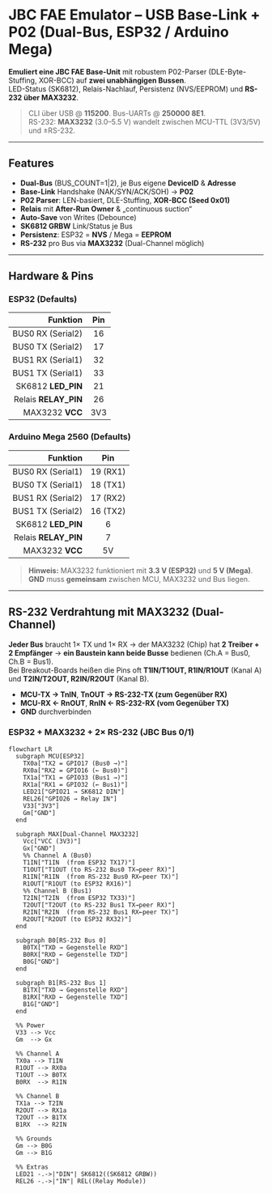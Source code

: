 # JBC FAE Emulator – USB Base-Link + P02 (Dual-Bus, ESP32 / Arduino Mega)

**Emuliert eine JBC FAE Base-Unit** mit robustem P02-Parser (DLE-Byte-Stuffing, XOR-BCC) auf **zwei unabhängigen Bussen**.  
LED-Status (SK6812), Relais-Nachlauf, Persistenz (NVS/EEPROM) und **RS-232 über MAX3232**.

> CLI über USB @ **115200**. Bus-UARTs @ **250000 8E1**.  
> RS-232: **MAX3232** (3.0–5.5 V) wandelt zwischen MCU-TTL (3V3/5V) und ±RS-232.

---

## Features

- **Dual-Bus** (BUS_COUNT=1|2), je Bus eigene **DeviceID** & **Adresse**
- **Base-Link** Handshake (NAK/SYN/ACK/SOH) → **P02**
- **P02 Parser**: LEN-basiert, DLE-Stuffing, **XOR-BCC (Seed 0x01)**
- **Relais** mit **After-Run Owner** & „continuous suction“
- **Auto-Save** von Writes (Debounce)
- **SK6812 GRBW** Link/Status je Bus
- **Persistenz**: ESP32 = **NVS** / Mega = **EEPROM**
- **RS-232** pro Bus via **MAX3232** (Dual-Channel möglich)

---

## Hardware & Pins

### ESP32 (Defaults)

| Funktion              | Pin |
|----------------------:|:---:|
| BUS0 RX (Serial2)     | 16  |
| BUS0 TX (Serial2)     | 17  |
| BUS1 RX (Serial1)     | 32  |
| BUS1 TX (Serial1)     | 33  |
| SK6812 **LED_PIN**    | 21  |
| Relais **RELAY_PIN**  | 26  |
| MAX3232 **VCC**       | 3V3 |

### Arduino Mega 2560 (Defaults)

| Funktion              | Pin |
|----------------------:|:---:|
| BUS0 RX (Serial1)     | 19 (RX1) |
| BUS0 TX (Serial1)     | 18 (TX1) |
| BUS1 RX (Serial2)     | 17 (RX2) |
| BUS1 TX (Serial2)     | 16 (TX2) |
| SK6812 **LED_PIN**    | 6   |
| Relais **RELAY_PIN**  | 7   |
| MAX3232 **VCC**       | 5V  |

> **Hinweis:** MAX3232 funktioniert mit **3.3 V (ESP32)** und **5 V (Mega)**.  
> **GND** muss **gemeinsam** zwischen MCU, MAX3232 und Bus liegen.

---

## RS-232 Verdrahtung mit MAX3232 (Dual-Channel)

**Jeder Bus** braucht 1× TX und 1× RX → der MAX3232 (Chip) hat **2 Treiber + 2 Empfänger** → **ein Baustein kann beide Busse** bedienen (Ch.A = Bus0, Ch.B = Bus1).  
Bei Breakout-Boards heißen die Pins oft **T1IN/T1OUT, R1IN/R1OUT** (Kanal A) und **T2IN/T2OUT, R2IN/R2OUT** (Kanal B).

- **MCU-TX → TnIN**, **TnOUT → RS-232-TX (zum Gegenüber RX)**
- **MCU-RX ← RnOUT**, **RnIN  ← RS-232-RX (vom Gegenüber TX)**
- **GND** durchverbinden

### ESP32 + MAX3232 + 2× RS-232 (JBC Bus 0/1)

```mermaid
flowchart LR
  subgraph MCU[ESP32]
    TX0a["TX2 = GPIO17 (Bus0 →)"]
    RX0a["RX2 = GPIO16 (← Bus0)"]
    TX1a["TX1 = GPIO33 (Bus1 →)"]
    RX1a["RX1 = GPIO32 (← Bus1)"]
    LED21["GPIO21 → SK6812 DIN"]
    REL26["GPIO26 → Relay IN"]
    V33["3V3"]
    Gm["GND"]
  end

  subgraph MAX[Dual-Channel MAX3232]
    Vcc["VCC (3V3)"]
    Gx["GND"]
    %% Channel A (Bus0)
    T1IN["T1IN  (from ESP32 TX17)"]
    T1OUT["T1OUT (to RS-232 Bus0 TX→peer RX)"]
    R1IN["R1IN  (from RS-232 Bus0 RX←peer TX)"]
    R1OUT["R1OUT (to ESP32 RX16)"]
    %% Channel B (Bus1)
    T2IN["T2IN  (from ESP32 TX33)"]
    T2OUT["T2OUT (to RS-232 Bus1 TX→peer RX)"]
    R2IN["R2IN  (from RS-232 Bus1 RX←peer TX)"]
    R2OUT["R2OUT (to ESP32 RX32)"]
  end

  subgraph B0[RS-232 Bus 0]
    B0TX["TXD → Gegenstelle RXD"]
    B0RX["RXD ← Gegenstelle TXD"]
    B0G["GND"]
  end

  subgraph B1[RS-232 Bus 1]
    B1TX["TXD → Gegenstelle RXD"]
    B1RX["RXD ← Gegenstelle TXD"]
    B1G["GND"]
  end

  %% Power
  V33 --> Vcc
  Gm  --> Gx

  %% Channel A
  TX0a --> T1IN
  R1OUT --> RX0a
  T1OUT --> B0TX
  B0RX  --> R1IN

  %% Channel B
  TX1a --> T2IN
  R2OUT --> RX1a
  T2OUT --> B1TX
  B1RX  --> R2IN

  %% Grounds
  Gm --> B0G
  Gm --> B1G

  %% Extras
  LED21 -.->|"DIN"| SK6812((SK6812 GRBW))
  REL26 -.->|"IN"| REL((Relay Module))
